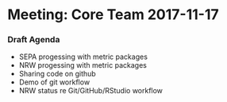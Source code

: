 # Meeting: Core Team 2017-11-17

### Draft Agenda

- SEPA progessing with metric packages
- NRW progessing with metric packages
- Sharing code on github
- Demo of git workflow
- NRW status re Git/GitHub/RStudio workflow